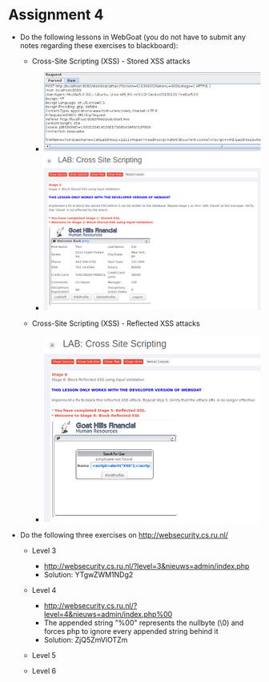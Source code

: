 # Assignment 4

* Do the following lessons in WebGoat (you do not have to submit any notes regarding these exercises to blackboard):

	* Cross-Site Scripting (XSS) - Stored XSS attacks

		* ![StoredXSS1](img/stored_xss_1.PNG)
		* ![StoredXSS2](img/stored_xss_2.PNG)

	* Cross-Site Scripting (XSS) - Reflected XSS attacks

		* ![ReflectedXSS](img/reflected_xss.PNG)	

* Do the following three exercises on http://websecurity.cs.ru.nl/
	
	* Level 3

		* http://websecurity.cs.ru.nl/?level=3&nieuws=admin/index.php
		* Solution: YTgwZWM1NDg2

	* Level 4
		* http://websecurity.cs.ru.nl/?level=4&nieuws=admin/index.php%00
		* The appended string "%00" represents the nullbyte (\0) and forces php to ignore every appended string behind it
		* Solution: ZjQ5ZmVlOTZm
	* Level 5
	* Level 6

		






	
